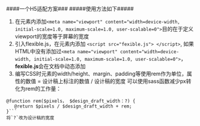 ####一个H5适配方案###
#####使用方法如下#####
1. 在<head>元素内添加`<meta name="viewport" content="width=device-width, initial-scale=1.0, maximum-scale=1.0, user-scalable=0">`目的在于定义viewport的宽度等于屏幕的宽度
2. 引入flexible.js，在<head>元素内添加 `<script src="fexible.js"> </script>`, 如果HTML中没有添加过`<meta name="viewport" content="width=device-width, initial-scale=1.0, maximum-scale=1.0, user-scalable=0">`，**fexible.js**会在文档中动态添加
3. 编写CSS时元素的width/height、margin、padding等使用rem作为单位，属性的数值 = 设计稿上标注的数值 / 设计稿的宽度
  可以使用sass函数减少px转化为rem的工作量：
  ```
  @function rem($pixels， $design_draft_width：?) {
     @return $pixels / $design_draft_width + rem;
  }```
  将`?`改为设计稿的宽度